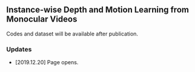 ## Instance-wise Depth and Motion Learning from Monocular Videos

Codes and dataset will be available after publication.

### Updates
+ [2019.12.20] Page opens.
